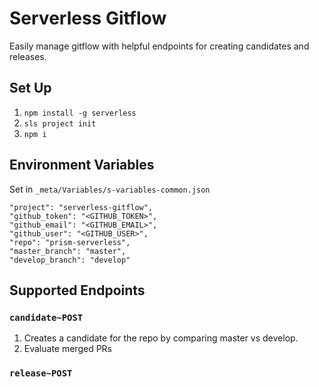# Serverless Gitflow

Easily manage gitflow with helpful endpoints for creating candidates and releases.

## Set Up
1. `npm install -g serverless`
2. `sls project init`
3. `npm i`

## Environment Variables
Set in `_meta/Variables/s-variables-common.json`

```
"project": "serverless-gitflow",
"github_token": "<GITHUB_TOKEN>",
"github_email": "<GITHUB_EMAIL>",
"github_user": "<GITHUB_USER>",
"repo": "prism-serverless",
"master_branch": "master",
"develop_branch": "develop"
```
## Supported Endpoints

### `candidate~POST`
1. Creates a candidate for the repo by comparing master vs develop.
2. Evaluate merged PRs

### `release~POST`
